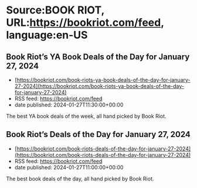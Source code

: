 # Source:BOOK RIOT, URL:https://bookriot.com/feed, language:en-US

## Book Riot’s YA Book Deals of the Day for January 27, 2024
 - [https://bookriot.com/book-riots-ya-book-deals-of-the-day-for-january-27-2024](https://bookriot.com/book-riots-ya-book-deals-of-the-day-for-january-27-2024)
 - RSS feed: https://bookriot.com/feed
 - date published: 2024-01-27T11:30:00+00:00

The best YA book deals of the week, all hand picked by Book Riot.

## Book Riot’s Deals of the Day for January 27, 2024
 - [https://bookriot.com/book-riots-deals-of-the-day-for-january-27-2024](https://bookriot.com/book-riots-deals-of-the-day-for-january-27-2024)
 - RSS feed: https://bookriot.com/feed
 - date published: 2024-01-27T11:00:00+00:00

The best book deals of the day, all hand picked by Book Riot.

